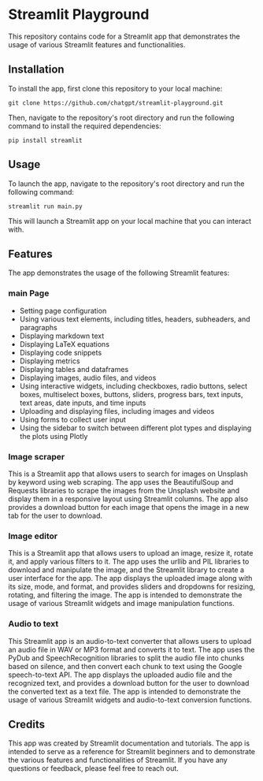 # Streamlit Playground
This repository contains code for a Streamlit app that demonstrates the usage of various Streamlit features and functionalities.
## Installation
To install the app, first clone this repository to your local machine:

```
git clone https://github.com/chatgpt/streamlit-playground.git

```

Then, navigate to the repository's root directory and run the following command to install the required dependencies:

```
pip install streamlit

```
## Usage
To launch the app, navigate to the repository's root directory and run the following command:

```
streamlit run main.py

```

This will launch a Streamlit app on your local machine that you can interact with.
## Features
The app demonstrates the usage of the following Streamlit features:

### main Page
- Setting page configuration
- Using various text elements, including titles, headers, subheaders, and paragraphs
- Displaying markdown text
- Displaying LaTeX equations
- Displaying code snippets
- Displaying metrics
- Displaying tables and dataframes
- Displaying images, audio files, and videos
- Using interactive widgets, including checkboxes, radio buttons, select boxes, multiselect boxes, buttons, sliders, progress bars, text inputs, text areas, date inputs, and time inputs
- Uploading and displaying files, including images and videos
- Using forms to collect user input
- Using the sidebar to switch between different plot types and displaying the plots using Plotly

### Image scraper
This is a Streamlit app that allows users to search for images on Unsplash by keyword using web scraping. The app uses the BeautifulSoup and Requests libraries to scrape the images from the Unsplash website and display them in a responsive layout using Streamlit columns. The app also provides a download button for each image that opens the image in a new tab for the user to download.

### Image editor
This is a Streamlit app that allows users to upload an image, resize it, rotate it, and apply various filters to it. The app uses the urllib and PIL libraries to download and manipulate the image, and the Streamlit library to create a user interface for the app. The app displays the uploaded image along with its size, mode, and format, and provides sliders and dropdowns for resizing, rotating, and filtering the image. The app is intended to demonstrate the usage of various Streamlit widgets and image manipulation functions.

### Audio to text
This Streamlit app is an audio-to-text converter that allows users to upload an audio file in WAV or MP3 format and converts it to text. The app uses the PyDub and SpeechRecognition libraries to split the audio file into chunks based on silence, and then convert each chunk to text using the Google speech-to-text API. The app displays the uploaded audio file and the recognized text, and provides a download button for the user to download the converted text as a text file. The app is intended to demonstrate the usage of various Streamlit widgets and audio-to-text conversion functions.



## Credits
This app was created by Streamlit documentation and tutorials. The app is intended to serve as a reference for Streamlit beginners and to demonstrate the various features and functionalities of Streamlit. If you have any questions or feedback, please feel free to reach out.